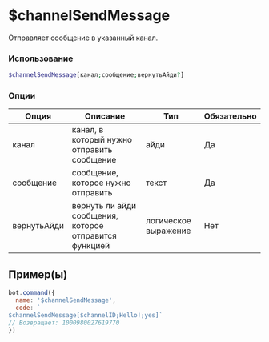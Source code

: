# $channelSendMessage
Отправляет сообщение в указанный канал.
### Использование
```php
$channelSendMessage[канал;сообщение;вернутьАйди?]
```

### Опции

| Опция | Описание | Тип | Обязательно |
|--------|-------------|------|----------|
| канал | канал, в который нужно отправить сообщение | айди | Да | 
| сообщение | сообщение, которое нужно отправить | текст | Да | 
| вернутьАйди | вернуть ли айди сообщения, которое отправится функцией | логическое выражение | Нет |
## Пример(ы)

```javascript
bot.command({
  name: '$channelSendMessage',
  code: `
$channelSendMessage[$channelID;Hello!;yes]`
// Возвращает: 1000980027619770
})
```
